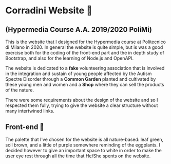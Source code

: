 # Corradini Website 🍃
## (Hypermedia Course A.A. 2019/2020 PoliMi)

This is the website that I designed for the Hypermedia course at Politecnico di Milano in 2020.
In general the website is quite simple, but is was a good exercise both for the coding of the front-end part and the in depth study of Bootstrap, and also for the learning of Node.js and OpenAPI.

The website is dedicated to a **fake** volunteering association that is involved in the integration and sustain of young people affected by the Autism Spectre Disorder through a __Common Garden__ planted and cultivated by these young men and women and a __Shop__ where they can sell the products of the nature.

There were some requirements about the design of the website and so I respected them fully, trying to give the website a clear structure without many intertwined links.

## Front-end 🌱

The palette that I've chosen for the website is all nature-based: leaf green, soil brown, and a little of purple somewhere reminding of the eggplants. I decided however to give an important space to white in order to make the user eye rest through all the time that He/She spents on the website.
